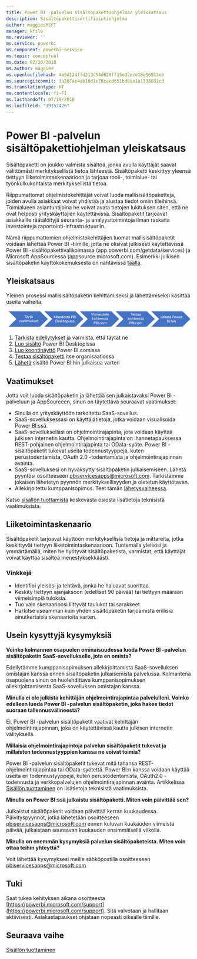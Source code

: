 ```yaml
---
title: Power BI -palvelun sisältöpakettiohjelman yleiskatsaus
description: Sisältöpakettisertifiointiohjelma
author: maggiesMSFT
manager: kfile
ms.reviewer: ''
ms.service: powerbi
ms.component: powerbi-service
ms.topic: conceptual
ms.date: 02/20/2018
ms.author: maggies
ms.openlocfilehash: 4a5d124ffd213c54d628ff15e32ece18e56913eb
ms.sourcegitcommit: 3a287ae4ab16d1e76caed651bd8ae1a1738831cd
ms.translationtype: HT
ms.contentlocale: fi-FI
ms.lasthandoff: 07/19/2018
ms.locfileid: "39157426"
---
```

# <a name="overview-of-the-power-bi-service-content-pack-program"></a>Power BI -palvelun sisältöpakettiohjelman yleiskatsaus
Sisältöpaketti on joukko valmista sisältöä, jonka avulla käyttäjät saavat välittömästi merkityksellistä tietoa lähteestä. Sisältöpaketti keskittyy yleensä tiettyyn liiketoimintaskenaarioon ja tarjoaa rooli-, toimialue- tai työnkulkukohtaista merkityksellistä tietoa.

Riippumattomat ohjelmistokehittäjät voivat luoda mallisisältöpaketteja, joiden avulla asiakkaat voivat yhdistää ja alustaa tiedot omiin tileihinsä. Toimialueen asiantuntijoina he voivat avata tietojen lukituksen siten, että ne ovat helposti yrityskäyttäjien käytettävissä. Sisältöpaketit tarjoavat asiakkaille räätälöityjä seuranta- ja analyysitoimintoja ilman raskaita investointeja raportointi-infrastruktuuriin.

Nämä riippumattomien ohjelmistokehittäjien luomat mallisisältöpaketit voidaan lähettää Power BI -tiimille, jotta ne olisivat julkisesti käytettävissä Power BI -sisältöpakettivalikoimassa (app.powerbi.com/getdata/services) ja Microsoft AppSourcessa (appsource.microsoft.com). Esimerkki julkisen sisältöpaketin käyttökokemuksesta on nähtävissä [täällä](template-content-pack-experience.md).

## <a name="overview"></a>Yleiskatsaus
Yleinen prosessi mallisisältöpaketin kehittämiseksi ja lähettämiseksi käsittää useita vaiheita.

 ![Prosessi](media/service-content-pack-overview/developer-content-pack-overview.png)

1. [Tarkista edellytykset](#requirements) ja varmista, että täytät ne
2. [Luo sisältö](template-content-pack-authoring.md#queries) Power BI Desktopissa
3. [Luo koontinäyttö](template-content-pack-authoring.md#dashboard) Power BI.comissa
4. [Testaa sisältöpaketti](template-content-pack-testing.md) itse organisaatiossa
5. [Lähetä](template-content-pack-testing.md#submission) sisältö Power BI:hin julkaisua varten

<a name="requirements"></a>

## <a name="requirements"></a>Vaatimukset
Jotta voit luoda sisältöpaketin ja lähettää sen julkaistavaksi Power BI -palveluun ja AppSourceen, sinun on täytettävä seuraavat vaatimukset:

* Sinulla on yrityskäyttöön tarkoitettu SaaS-sovellus.
* SaaS-sovelluksessasi on käyttäjätietoja, jotka voidaan visualisoida Power BI:ssä.
* SaaS-sovelluksellasi on ohjelmointirajapinta, jota voidaan käyttää julkisen internetin kautta. Ohjelmointirajapinta on ihannetapauksessa REST-pohjainen ohjelmointirajapinta tai OData-syöte. Power BI -sisältöpaketit tukevat useita todennustyyppejä, kuten perustodentamista, OAuth 2.0 -todentamista ja ohjelmointirajapinnan avainta. 
* SaaS-sovelluksesi on hyväksytty sisältöpaketin julkaisemiseen. Lähetä pyyntösi osoitteeseen pbiservicesapps@microsoft.com. Tarkistamme jokaisen lähetetyn pyynnön merkityksellisyyden ja oletetun käyttötavan. 
* Allekirjoitettu kumppanisopimus. Teet tämän [lähetysvaiheessa](template-content-pack-testing.md#submission).

Katso [sisällön tuottamista](template-content-pack-authoring.md) koskevasta osiosta lisätietoja teknisistä vaatimuksista.

## <a name="business-scenario"></a>Liiketoimintaskenaario
Sisältöpaketit tarjoavat käyttöön merkityksellisiä tietoja ja mittareita, jotka keskittyvät tiettyyn liiketoimintaskenaarioon. Tuntemalla yleisösi ja ymmärtämällä, miten he hyötyvät sisältöpaketista, varmistat, että käyttäjät voivat käyttää sisältöä menestyksekkäästi.

### <a name="tips"></a>Vinkkejä
* Identifioi yleisösi ja tehtävä, jonka he haluavat suorittaa.  
* Keskity tiettyyn ajanjaksoon (edelliset 90 päivää) tai tiettyyn määrään viimeisimpiä tuloksia.  
* Tuo vain skenaarioosi liittyvät taulukot tai sarakkeet.  
* Harkitse useamman kuin yhden sisältöpaketin tarjoamista erillisiä ainutkertaisia skenaarioita varten.  

## <a name="frequently-asked-questions"></a>Usein kysyttyjä kysymyksiä
**Voinko kolmannen osapuolen ominaisuudessa luoda Power BI -palvelun sisältöpaketin SaaS-sovellukselle, jota en omista?**

Edellytämme kumppanisopimuksen allekirjoittamista SaaS-sovelluksen omistajan kanssa ennen sisältöpaketin julkaisemista palvelussa. Kolmantena osapuolena sinun on huolehdittava kumppanisopimuksen allekirjoittamisesta SaaS-sovelluksen omistajan kanssa.

**Minulla ei ole julkista kehittäjän ohjelmointirajapintaa palvelulleni. Voinko edelleen luoda Power BI -palvelun sisältöpaketin, joka hakee tiedot suoraan tallennusvälineestä?**

Ei, Power BI -palvelun sisältöpaketit vaativat kehittäjän ohjelmointirajapinnan, joka on käytettävissä kautta julkisen internetin välityksellä.

**Millaisia ohjelmointirajapintoja palvelun sisältöpaketit tukevat ja millaisten todennustyyppien kanssa ne voivat toimia?**

Power BI -palvelun sisältöpaketit tukevat mitä tahansa REST-ohjelmointirajapintaa tai OData-syötettä. Power BI:n kanssa voidaan käyttää useita eri todennustyyppejä, kuten perustodentamista, OAuth2.0 -todennusta ja verkkopalvelujen ohjelmointirajapinnan avainta. Artikkelissa [Sisällön tuottaminen](template-content-pack-authoring.md#dashboard) on lisätietoja teknisistä vaatimuksista.

**Minulla on Power BI:ssä julkaistu sisältöpaketti. Miten voin päivittää sen?**

Julkaistut sisältöpaketit voidaan päivittää kerran kuukaudessa. Päivityspyynnöt, jotka lähetetään osoitteeseen [pbiservicesapps@microsoft.com](mailto:pbiservicesapps@microsoft.com) ennen kuluvan kuukauden viimeistä päivää, julkaistaan seuraavan kuukauden ensimmäisellä viikolla.

**Minulla on enemmän kysymyksiä palvelun sisältöpaketeista. Miten voin ottaa teihin yhteyttä?**

Voit lähettää kysymyksesi meille sähköpostilla osoitteeseen [pbiservicesapps@microsoft.com](mailto:pbiservicesapps@microsoft.com)

## <a name="support"></a>Tuki
Saat tukea kehityksen aikana osoitteesta [https://powerbi.microsoft.com/support](https://powerbi.microsoft.com/support). Sitä valvotaan ja hallitaan aktiivisesti. Asiakastapaukset ohjataan nopeasti oikealle tiimille.

## <a name="next-step"></a>Seuraava vaihe
[Sisällön tuottaminen](template-content-pack-authoring.md)